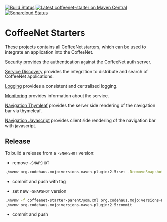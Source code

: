 [![Build Status](https://travis-ci.org/coffeenet/coffeenet-starter.svg?branch=master)](https://travis-ci.org/coffeenet/coffeenet-starter)
[![Latest coffeenet-starter on Maven Central](https://maven-badges.herokuapp.com/maven-central/rocks.coffeenet/coffeenet-starter/badge.svg?style=flat)](https://search.maven.org/search?q=g:rocks.coffeenet%20AND%20a:coffeenet-starter&core=gav)
[![Sonarcloud Status](https://sonarcloud.io/api/project_badges/measure?project=rocks.coffeenet:coffeenet-starter&metric=coverage)](https://sonarcloud.io/dashboard?id=rocks.coffeenet:coffeenet-starter)

# CoffeeNet Starters

These projects contains all CoffeeNet starters, which can be used
to integrate an application into the CoffeeNet.

[Security](coffeenet-starter-security/README.md)
provides the authentication against the CoffeeNet auth server.

[Service Discovery](./coffeenet-starter-discovery/README.md)
provides the integration to distribute and search of CoffeeNet applications.

[Logging](./coffeenet-starter-logging/README.md)
provides a consistent and centralised logging.

[Monitoring](./coffeenet-starter-monitoring/README.md)
provides information about the service.

[Navigation Thymleaf](./coffeenet-starter-navigation-thymeleaf/README.md)
provides the server side rendering of the navigation bar via thymeleaf.

[Navigation Javascript](./coffeenet-starter-navigation-javascript/README.md)
provides client side rendering of the navigation bar with javascript.

## Release

To build a release from a `-SNAPSHOT` version:

- remove `-SNAPSHOT`
```bash
./mvnw org.codehaus.mojo:versions-maven-plugin:2.5:set -DremoveSnapshot=true -DprocessAllModules=true org.codehaus.mojo:versions-maven-plugin:2.5:commit
```

- commit and push with tag

- set new `-SNAPSHOT` version
```bash
./mvnw -f coffeenet-starter-parent/pom.xml org.codehaus.mojo:versions-maven-plugin:2.5:set -DnextSnapshot -DprocessAllModules=true
./mvnw org.codehaus.mojo:versions-maven-plugin:2.5:commit
```

- commit and push
